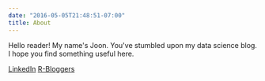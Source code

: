 ```yaml
---
date: "2016-05-05T21:48:51-07:00"
title: About
---
```


Hello reader! My name's Joon. You've stumbled upon my data science blog. I hope you find something useful here. 

[LinkedIn](https://www.linkedin.com/in/joonhoim/)
[R-Bloggers](https://www.r-bloggers.com)